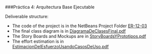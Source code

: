 ###Práctica 4: Arquitectura Base Ejecutable

Deliverable structure:

- The code of the project is in the NetBeans Project Folder [ER-12-03](https://github.com/sechosebio/ER-12-03/tree/master/4-Implementacion/ER-12-03)
- The final class diagram is in [DiagramaDeClasesFinal.pdf](https://github.com/sechosebio/ER-12-03/blob/master/4-Implementacion/DiagramaDeClasesFinal.pdf)
- The Story Boards and Mockups are in [StoryBoardsYPrototipos.pdf](https://github.com/sechosebio/ER-12-03/blob/master/4-Implementacion/StoryBoardsYPrototipos.pdf)
- The effort estimation is in [EstimacionDelEsfuerzoUsandoCasosDeUso.pdf](https://github.com/sechosebio/ER-12-03/blob/master/4-Implementacion/EstimacionDelEsfuerzoUsandoCasosDeUso.pdf)
